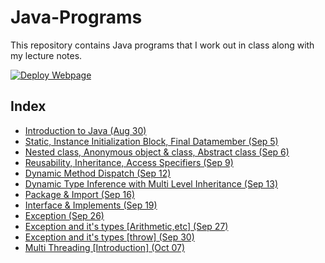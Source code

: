 # Java-Programs

This repository contains Java programs that I work out in class along with my lecture notes.

[![Deploy Webpage](https://github.com/kbdharun/Java-Programs/actions/workflows/pages.yml/badge.svg)](https://github.com/kbdharun/Java-Programs/actions/workflows/pages.yml)

## Index

- [Introduction to Java (Aug 30)](Class/Aug_30_class/notes.md)
- [Static, Instance Initialization Block, Final Datamember (Sep 5)](Class/Sep_5_class/notes.md)
- [Nested class, Anonymous object & class, Abstract class (Sep 6)](Class/Sep_6_class/notes.md)
- [Reusability, Inheritance, Access Specifiers (Sep 9)](Class/Sep_9_class/notes.md)
- [Dynamic Method Dispatch (Sep 12)](Class/Sep_12_class/notes.md)
- [Dynamic Type Inference with Multi Level Inheritance (Sep 13)](Class/Sep_13_class/notes.md)
- [Package & Import (Sep 16)](Class/Sep_16_class/notes.md)
- [Interface & Implements (Sep 19)](Class/Sep_19_class/notes.md)
- [Exception (Sep 26)](Class/Sep_26_class/notes.md)
- [Exception and it's types [Arithmetic,etc] (Sep 27)](Class/Sep_27_class/notes.md)
- [Exception and it's types [throw] (Sep 30)](Class/Sep_30_class/notes.md)
- [Multi Threading [Introduction] (Oct 07)](Class/Oct_07_class/notes.md)
